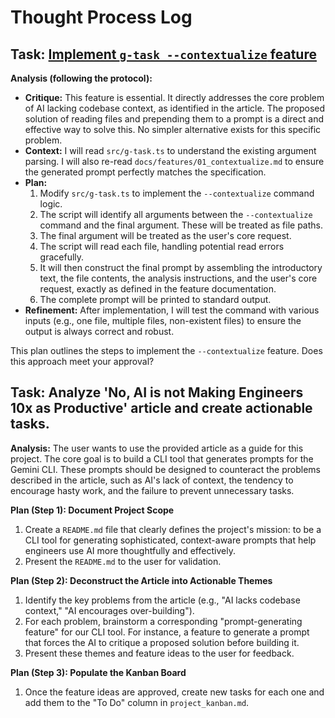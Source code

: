 # Thought Process Log

## Task: [Implement `g-task --contextualize` feature](docs/features/01_contextualize.md)

**Analysis (following the protocol):**
*   **Critique:** This feature is essential. It directly addresses the core problem of AI lacking codebase context, as identified in the article. The proposed solution of reading files and prepending them to a prompt is a direct and effective way to solve this. No simpler alternative exists for this specific problem.
*   **Context:** I will read `src/g-task.ts` to understand the existing argument parsing. I will also re-read `docs/features/01_contextualize.md` to ensure the generated prompt perfectly matches the specification.
*   **Plan:**
    1.  Modify `src/g-task.ts` to implement the `--contextualize` command logic.
    2.  The script will identify all arguments between the `--contextualize` command and the final argument. These will be treated as file paths.
    3.  The final argument will be treated as the user's core request.
    4.  The script will read each file, handling potential read errors gracefully.
    5.  It will then construct the final prompt by assembling the introductory text, the file contents, the analysis instructions, and the user's core request, exactly as defined in the feature documentation.
    6.  The complete prompt will be printed to standard output.
*   **Refinement:** After implementation, I will test the command with various inputs (e.g., one file, multiple files, non-existent files) to ensure the output is always correct and robust.

This plan outlines the steps to implement the `--contextualize` feature. Does this approach meet your approval?

## Task: Analyze 'No, AI is not Making Engineers 10x as Productive' article and create actionable tasks.

**Analysis:** The user wants to use the provided article as a guide for this project. The core goal is to build a CLI tool that generates prompts for the Gemini CLI. These prompts should be designed to counteract the problems described in the article, such as AI's lack of context, the tendency to encourage hasty work, and the failure to prevent unnecessary tasks.

**Plan (Step 1): Document Project Scope**
1.  Create a `README.md` file that clearly defines the project's mission: to be a CLI tool for generating sophisticated, context-aware prompts that help engineers use AI more thoughtfully and effectively.
2.  Present the `README.md` to the user for validation.

**Plan (Step 2): Deconstruct the Article into Actionable Themes**
1.  Identify the key problems from the article (e.g., "AI lacks codebase context," "AI encourages over-building").
2.  For each problem, brainstorm a corresponding "prompt-generating feature" for our CLI tool. For instance, a feature to generate a prompt that forces the AI to critique a proposed solution before building it.
3.  Present these themes and feature ideas to the user for feedback.

**Plan (Step 3): Populate the Kanban Board**
1.  Once the feature ideas are approved, create new tasks for each one and add them to the "To Do" column in `project_kanban.md`.

